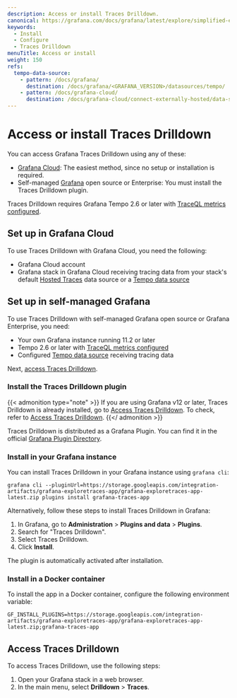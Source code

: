 ```yaml
---
description: Access or install Traces Drilldown.
canonical: https://grafana.com/docs/grafana/latest/explore/simplified-exploration/tempo/access/
keywords:
  - Install
  - Configure
  - Traces Drilldown
menuTitle: Access or install
weight: 150
refs:
  tempo-data-source:
    - pattern: /docs/grafana/
      destination: /docs/grafana/<GRAFANA_VERSION>/datasources/tempo/
    - pattern: /docs/grafana-cloud/
      destination: /docs/grafana-cloud/connect-externally-hosted/data-sources/tempo/
---
```


# Access or install Traces Drilldown

You can access Grafana Traces Drilldown using any of these:

 - [Grafana Cloud](#set-up-in-grafana-cloud): The easiest method, since no setup or installation is required.
 - Self-managed [Grafana](#set-up-in-self-managed-grafana) open source or Enterprise: You must install the Traces Drilldown plugin.

Traces Drilldown requires Grafana Tempo 2.6 or later with [TraceQL metrics configured](https://grafana.com/docs/tempo/<TEMPO_VERSION>/operations/traceql-metrics/).

## Set up in Grafana Cloud

To use Traces Drilldown with Grafana Cloud, you need the following:

- Grafana Cloud account
- Grafana stack in Grafana Cloud receiving tracing data from your stack's default [Hosted Traces](https://grafana.com/docs/grafana-cloud/send-data/traces/) data source or a [Tempo data source](https://grafana.com/docs/grafana-cloud/connect-externally-hosted/data-sources/tempo/configure-tempo-data-source/)

## Set up in self-managed Grafana

To use Traces Drilldown with self-managed Grafana open source or Grafana Enterprise, you need:

- Your own Grafana instance running 11.2 or later
- Tempo 2.6 or later with [TraceQL metrics configured](https://grafana.com/docs/tempo/<TEMPO_VERSION>/operations/traceql-metrics/)
- Configured [Tempo data source](https://grafana.com/docs/grafana/latest/datasources/tempo/configure-tempo-data-source/) receiving tracing data

Next, [access Traces Drilldown](#access-traces-drilldown).

### Install the Traces Drilldown plugin

{{< admonition type="note" >}}
If you are using Grafana v12 or later, Traces Drilldown is already installed, go to [Access Traces Drilldown](#access-traces-drilldown).
To check, refer to [Access Traces Drilldown](#access-traces-drilldown).
{{</ admonition >}}

Traces Drilldown is distributed as a Grafana Plugin.
You can find it in the official [Grafana Plugin Directory](https://grafana.com/grafana/plugins/grafana-exploretraces-app/).

### Install in your Grafana instance

You can install Traces Drilldown in your Grafana instance using `grafana cli`:

```shell
grafana cli --pluginUrl=https://storage.googleapis.com/integration-artifacts/grafana-exploretraces-app/grafana-exploretraces-app-latest.zip plugins install grafana-traces-app
```

Alternatively, follow these steps to install Traces Drilldown in Grafana:

1. In Grafana, go to **Administration** > **Plugins and data** > **Plugins**.
2. Search for "Traces Drilldown".
3. Select Traces Drilldown.
4. Click **Install**.

The plugin is automatically activated after installation.

### Install in a Docker container

To install the app in a Docker container, configure the following environment variable:

```shell
GF_INSTALL_PLUGINS=https://storage.googleapis.com/integration-artifacts/grafana-exploretraces-app/grafana-exploretraces-app-latest.zip;grafana-traces-app
```

## Access Traces Drilldown

To access Traces Drilldown, use the following steps:

1. Open your Grafana stack in a web browser.
1. In the main menu, select **Drilldown** > **Traces**.